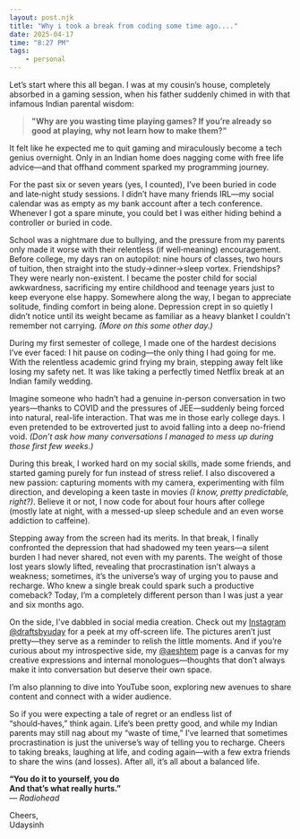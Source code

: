 ```yaml
---
layout: post.njk
title: "Why i took a break from coding some time ago...."
date: 2025-04-17
time: "8:27 PM"
tags:
    - personal
---
```

Let’s start where this all began. I was at my cousin’s house, completely absorbed in a gaming session, when his father suddenly chimed in with that infamous Indian parental wisdom:

> **"Why are you wasting time playing games? If you’re already so good at playing, why not learn how to make them?"**

It felt like he expected me to quit gaming and miraculously become a tech genius overnight. Only in an Indian home does nagging come with free life advice—and that offhand comment sparked my programming journey.

For the past six or seven years (yes, I counted), I’ve been buried in code and late‑night study sessions. I didn’t have many friends IRL—my social calendar was as empty as my bank account after a tech conference. Whenever I got a spare minute, you could bet I was either hiding behind a controller or buried in code.

School was a nightmare due to bullying, and the pressure from my parents only made it worse with their relentless (if well‑meaning) encouragement. Before college, my days ran on autopilot: nine hours of classes, two hours of tuition, then straight into the study→dinner→sleep vortex. Friendships? They were nearly non-existent. I became the poster child for social awkwardness, sacrificing my entire childhood and teenage years just to keep everyone else happy. Somewhere along the way, I began to appreciate solitude, finding comfort in being alone. Depression crept in so quietly I didn’t notice until its weight became as familiar as a heavy blanket I couldn't remember not carrying. *(More on this some other day.)*

During my first semester of college, I made one of the hardest decisions I’ve ever faced: I hit pause on coding—the only thing I had going for me. With the relentless academic grind frying my brain, stepping away felt like losing my safety net. It was like taking a perfectly timed Netflix break at an Indian family wedding.

Imagine someone who hadn’t had a genuine in-person conversation in two years—thanks to COVID and the pressures of JEE—suddenly being forced into natural, real-life interaction. That was me in those early college days. I even pretended to be extroverted just to avoid falling into a deep no-friend void. *(Don’t ask how many conversations I managed to mess up during those first few weeks.)*

During this break, I worked hard on my social skills, made some friends, and started gaming purely for fun instead of stress relief. I also discovered a new passion: capturing moments with my camera, experimenting with film direction, and developing a keen taste in movies *(I know, pretty predictable, right?)*. Believe it or not, I now code for about four hours after college (mostly late at night, with a messed-up sleep schedule and an even worse addiction to caffeine).

Stepping away from the screen had its merits. In that break, I finally confronted the depression that had shadowed my teen years—a silent burden I had never shared, not even with my parents. The weight of those lost years slowly lifted, revealing that procrastination isn’t always a weakness; sometimes, it’s the universe’s way of urging you to pause and recharge. Who knew a single break could spark such a productive comeback? Today, I’m a completely different person than I was just a year and six months ago.

On the side, I've dabbled in social media creation. Check out my [Instagram @draftsbyuday](https://instagram.com/draftsbyuday) for a peek at my off‑screen life. The pictures aren’t just pretty—they serve as a reminder to relish the little moments. And if you’re curious about my introspective side, my [@aeshtem](https://www.instagram.com/aeshtem/) page is a canvas for my creative expressions and internal monologues—thoughts that don’t always make it into conversation but deserve their own space.

I’m also planning to dive into YouTube soon, exploring new avenues to share content and connect with a wider audience.

So if you were expecting a tale of regret or an endless list of “should‑haves,” think again. Life’s been pretty good, and while my Indian parents may still nag about my “waste of time,” I’ve learned that sometimes procrastination is just the universe’s way of telling you to recharge. Cheers to taking breaks, laughing at life, and coding again—with a few extra friends to share the wins (and losses). After all, it’s all about a balanced life.

**“You do it to yourself, you do  
And that’s what really hurts.”**  
— *Radiohead*

Cheers,  
Udaysinh
